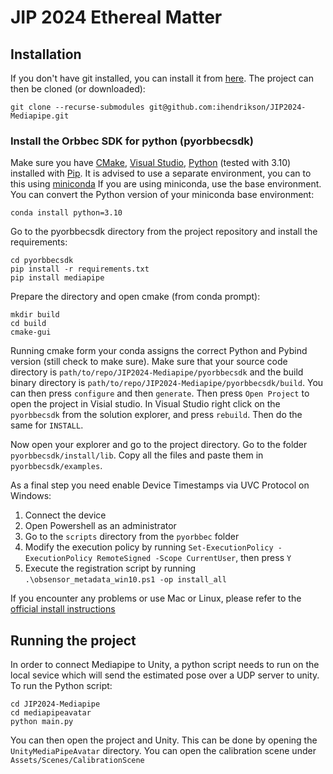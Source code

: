 # JIP 2024 Ethereal Matter

## Installation
If you don't have git installed, you can install it from [here](https://git-scm.com/downloads). The project can then be cloned (or downloaded):
```
git clone --recurse-submodules git@github.com:ihendrikson/JIP2024-Mediapipe.git
```

### Install the Orbbec SDK for python (pyorbbecsdk)
Make sure you have [CMake](https://cmake.org/download/), [Visual Studio](https://visualstudio.microsoft.com/),  [Python](https://www.python.org/downloads/) (tested with 3.10) installed with [Pip](https://pip.pypa.io/en/stable/installation/). It is advised to use a separate environment, you can to this using [miniconda](https://docs.anaconda.com/miniconda/) If you are using miniconda, use the base environment. You can convert the Python version of your miniconda base environment:
```
conda install python=3.10
```
Go to the pyorbbecsdk directory from the project repository and install the requirements:
```
cd pyorbbecsdk
pip install -r requirements.txt
pip install mediapipe
```
Prepare the directory and open cmake (from conda prompt):
```
mkdir build
cd build
cmake-gui
```
Running cmake form your conda assigns the correct Python and Pybind version (still check to make sure). Make sure that your source code directory is `path/to/repo/JIP2024-Mediapipe/pyorbbecsdk` and the build binary directory is `path/to/repo/JIP2024-Mediapipe/pyorbbecsdk/build`. You can then press `configure` and then `generate`. Then press `Open Project` to open the project in Visial studio.
In Visual Studio right click on the `pyorbbecsdk` from the solution explorer, and press `rebuild`. Then do the same for `INSTALL`. 

Now open your explorer and go to the project directory. Go to the folder `pyorbbecsdk/install/lib`. Copy all the files and paste them in `pyorbbecsdk/examples`.

As a final step you need enable Device Timestamps via UVC Protocol on Windows:
1. Connect the device
2. Open Powershell as an administrator
3. Go to the `scripts` directory from the `pyorbbec` folder
4. Modify the execution policy by running `Set-ExecutionPolicy -ExecutionPolicy RemoteSigned -Scope CurrentUser`, then press `Y`
5. Execute the registration script by running `.\obsensor_metadata_win10.ps1 -op install_all`

If you encounter any problems or use Mac or Linux, please refer to the [official install instructions](https://github.com/orbbec/pyorbbecsdk?tab=readme-ov-file) 
## Running the project
In order to connect Mediapipe to Unity, a python script needs to run on the local sevice which will send the estimated pose over a UDP server to unity.
To run the Python script:
```
cd JIP2024-Mediapipe
cd mediapipeavatar
python main.py
```

You can then open the project and Unity. This can be done by opening the `UnityMediaPipeAvatar` directory. You can open the calibration scene under `Assets/Scenes/CalibrationScene`
